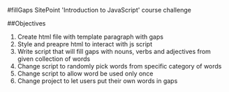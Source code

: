 #fillGaps
SitePoint 'Introduction to JavaScript' course challenge

##Objectives

1. Create html file with template paragraph with gaps
2. Style and preapre html to interact with js script
3. Write script that will fill gaps with nouns, verbs and adjectives from given collection of words
4. Change script to randomly pick words from specific category of words
5. Change script to allow word be used only once 
6. Change project to let users put their own words in gaps

